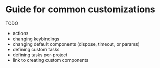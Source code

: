 # Guide for common customizations

TODO

- actions
- changing keybindings
- changing default components (dispose, timeout, or params)
- defining custom tasks
- defining tasks per-project
- link to creating custom components
